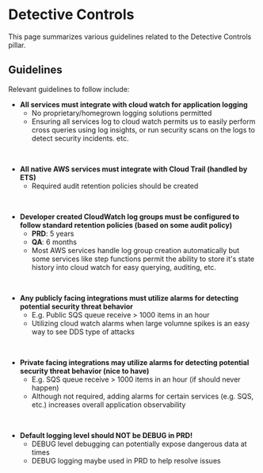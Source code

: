# Detective Controls
This page summarizes various guidelines related to the Detective Controls pillar.

## Guidelines
Relevant guidelines to follow include:

* **All services must integrate with cloud watch for application logging**
    * No proprietary/homegrown logging solutions permitted
    * Ensuring all services log to cloud watch permits us to easily perform cross queries using log insights, or run security scans on the logs to detect security incidents. etc.

<br/>

* **All native AWS services must integrate with Cloud Trail (handled by ETS)**
    * Required audit retention policies should be created

<br/>

* **Developer created CloudWatch log groups must be configured to follow standard retention policies (based on some audit policy)**
    * **PRD**: 5 years
    * **QA**: 6 months
    * Most AWS services handle log group creation automatically but some services like step functions permit the ability to store it's state history into cloud watch for easy querying, auditing, etc.

<br/>

* **Any publicly facing integrations must utilize alarms for detecting potential security threat behavior**
    * E.g. Public SQS queue receive > 1000 items in an hour
    * Utilizing cloud watch alarms when large volumne spikes is an easy way to see DDS type of attacks

<br/>

* **Private facing integrations may utilize alarms for detecting potential security threat behavior (nice to have)**
    * E.g. SQS queue receive > 1000 items in an hour (if should never happen)
    * Although not required, adding alarms for certain services (e.g. SQS, etc.) increases overall application observability

<br/>

* **Default logging level should NOT be DEBUG in PRD!**
    * DEBUG level debugging can potentially expose dangerous data at times
    * DEBUG logging maybe used in PRD to help resolve issues
    